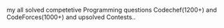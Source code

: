my all solved competetive Programming questions Codechef(1200+) and CodeForces(1000+) and upsolved Contests..

